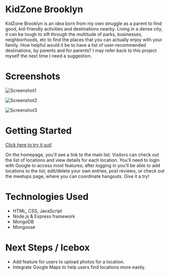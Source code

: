 # KidZone Brooklyn

KidZone Brooklyn is an idea born from my own struggle as a parent to find good, kid-friendly activities and destinations nearby. Living in a dense city, it can be tough to sift through the multitude of parks, businesses, neighborhoods, etc to find the places that you can actually enjoy with your family. How helpful would it be to have a list of user-recommended destinations, by parents and for parents? I may refer back to this project myself the next time I need a suggestion.

# Screenshots
![Screenshot1](https://i.imgur.com/nCR4SvC.png)

![Screenshot2](https://i.imgur.com/BIVTzeD.png)

![Screenshot3](https://i.imgur.com/AAxvRIM.png)


# Getting Started
[Click here to try it out!](https://boiling-reef-79188-5e69e56c321b.herokuapp.com/)

On the homepage, you'll see a link to the main list. Visitors can check out the list of locations and view details for each location. You'll need to login with Google to access most features; after logging in you'll be able to add locations to the list, edit/delete your own entries, post reviews, or check out the meetups page, where you can coordinate hangouts. Give it a try!
# Technologies Used
- HTML, CSS, JavaScript
- Node.js & Express framework
- MongoDB
- Mongoose

# Next Steps / Icebox
- Add feature for users to upload photos for a location.
- Integrate Google Maps to help users find locations more easily.